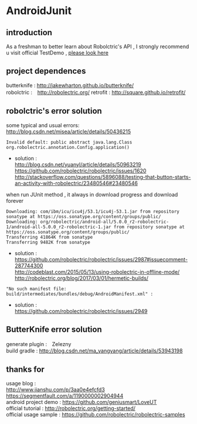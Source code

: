 # AndroidJunit
## introduction
As a freshman to better learn about Robolctric's API , I strongly recommend u visit official TestDemo , [please look here](https://github.com/robolectric/robolectric/tree/master/robolectric/src/test/java/org/robolectric)

## project dependences
butterknife : http://jakewharton.github.io/butterknife/  
robolctric :　http://robolectric.org/
retrofit : http://square.github.io/retrofit/  

## robolctric's error solution
some typical and usual errors: http://blog.csdn.net/misea/article/details/50436215  
````
Invalid default: public abstract java.lang.Class org.robolectric.annotation.Config.application()
````
+ solution :  
 http://blog.csdn.net/yuanyl/article/details/50963219  
 https://github.com/robolectric/robolectric/issues/1620    
  http://stackoverflow.com/questions/5896088/testing-that-button-starts-an-activity-with-robolectric/23480546#23480546  
  
    
when run JUnit method , it always in download progress and download forever 
```
Downloading: com/ibm/icu/icu4j/53.1/icu4j-53.1.jar from repository sonatype at https://oss.sonatype.org/content/groups/public/
Downloading: org/robolectric/android-all/5.0.0_r2-robolectric-1/android-all-5.0.0_r2-robolectric-1.jar from repository sonatype at https://oss.sonatype.org/content/groups/public/
Transferring 41864K from sonatype
Transferring 9482K from sonatype
```
+ solution :   
https://github.com/robolectric/robolectric/issues/2987#issuecomment-287744300  
http://codeblast.com/2015/05/13/using-robolectric-in-offline-mode/  
http://robolectric.org/blog/2017/03/01/hermetic-builds/  

```
"No such manifest file: build/intermediates/bundles/debug/AndroidManifest.xml" : 
```
+ solution :   
https://github.com/robolectric/robolectric/issues/2949

## ButterKnife error solution
generate plugin :　Zelezny  
build gradle : http://blog.csdn.net/ma_yangyang/article/details/53943198  

## thanks for
usage blog :   
http://www.jianshu.com/p/3aa0e4efcfd3  
https://segmentfault.com/a/1190000002904944  
android project demo : https://github.com/geniusmart/LoveUT  
official tutorial : http://robolectric.org/getting-started/  
official usage sample : https://github.com/robolectric/robolectric-samples  





